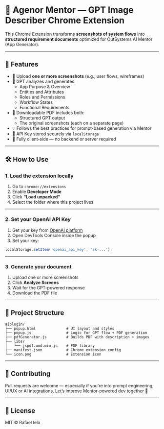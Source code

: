 # 🧠 Agenor Mentor — GPT Image Describer Chrome Extension

This Chrome Extension transforms **screenshots of system flows** into **structured requirement documents** optimized for OutSystems AI Mentor (App Generator).

---

## 🚀 Features

- 📸 Upload **one or more screenshots** (e.g., user flows, wireframes)
- 🧠 GPT analyzes and generates:
  - App Purpose & Overview
  - Entities and Attributes
  - Roles and Permissions
  - Workflow States
  - Functional Requirements
- 🧾 Downloadable PDF includes both:
  - Structured GPT output
  - The original screenshots (each on a separate page)
- 💡 Follows the best practices for prompt-based generation via Mentor
- 🔐 API Key stored securely via `localStorage`
- 🧩 Fully client-side — no backend or server required

---

## 🛠️ How to Use

### 1. Load the extension locally

1. Go to `chrome://extensions`
2. Enable **Developer Mode**
3. Click **“Load unpacked”**
4. Select the folder where this project lives

---

### 2. Set your OpenAI API Key

1. Get your key from [OpenAI platform](https://platform.openai.com/account/api-keys)
2. Open DevTools Console inside the popup
3. Set your key:

```js
localStorage.setItem('openai_api_key', 'sk-...');
```

---

### 3. Generate your document

1. Upload one or more screenshots
2. Click **Analyze Screens**
3. Wait for the GPT-powered response
4. Download the PDF file

---

## 📂 Project Structure

```
aiplugin/
├── popup.html              # UI layout and styles
├── popup.js                # Logic for GPT flow + PDF generation
├── pdfGenerator.js         # Builds PDF with description + images
├── libs/
│   └── jspdf.umd.min.js    # PDF library
├── manifest.json           # Chrome extension config
└── icon.png                # Extension icon
```

---

## 🤝 Contributing

Pull requests are welcome — especially if you're into prompt engineering, UI/UX or AI integrations. Let’s improve Mentor-powered dev together 🚀

---

## 📄 License

MIT © Rafael Ielo